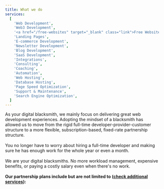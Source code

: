 ```yaml
---
title: What we do
services:
  [
    'Web Development',
    'Web3 Development',
    '<a href="/free-websites" target="_blank" class="link">Free Websites*</a>',
    'Landing Pages',
    'E-commerce Development',
    'Newsletter Development',
    'Blog Development',
    'SaaS Development',
    'Integrations',
    'Consulting',
    'Coaching',
    'Automation',
    'Web Hosting',
    'Database Hosting',
    'Page Speed Optimization',
    'Support & Maintenance',
    'Search Engine Optimization',
  ]
---
```


As your digital blacksmith, we mainly focus on delivering great web development experiences. Adopting the mindset of a blacksmith has allowed us to move from the rigid full-time developer-provider-customer structure to a more flexible, subscription-based, fixed-rate partnership structure.  
<br/>
You no longer have to worry about hiring a full-time developer and making sure he has enough work for the whole year or even a month.  
<br/>
We are your digital blacksmiths. No more workload management, expensive benefits, or paying a costly salary even when there's no work.  
<br/>
**Our partnership plans include but are not limited to (<a href="/services" class="link">check additional services</a>):**